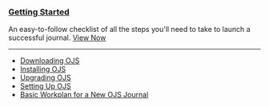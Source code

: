 
### [Getting Started](/starting-a-journal/)

An easy-to-follow checklist of all the steps you'll need to take to launch a successful journal. [View Now](/starting-a-journal/)

---

- [Downloading OJS](https://pkp.sfu.ca/ojs/ojs_download/)
- [Installing OJS](http://docs.pkp.sfu.ca/ojs3/en/installation.html)
- [Upgrading OJS](https://github.com/pkp/ojs/blob/master/docs/UPGRADE)
- [Setting Up OJS](http://docs.pkp.sfu.ca/ojs3/en/journal_setup.html)
- [Basic Workplan for a New OJS Journal](/starting-a-journal/)

<!-- card flagged redundant // possible removal-->
